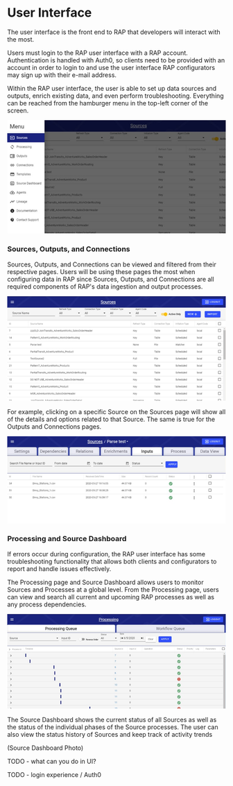 # User Interface

The user interface is the front end to RAP that developers will interact with the most.

Users must login to the RAP user interface with a RAP account. Authentication is handled with Auth0, so clients need to be provided with an account in order to login to and use the user interface RAP configurators may sign up with their e-mail address.

Within the RAP user interface, the user is able to set up data sources and outputs, enrich existing data, and even perform troubleshooting. Everything can be reached from the hamburger menu in the top-left corner of the screen.

![RAP Menu ](../.gitbook/assets/2.0-menu.jpg)

###  Sources, Outputs, and Connections

Sources, Outputs, and Connections can be viewed and filtered from their respective pages. Users will be using these pages the most when configuring data in RAP since Sources, Outputs, and Connections are all required components of RAP's data ingestion and output processes.

![Example - Sources Page](../.gitbook/assets/2.0-sources.jpg)

For example, clicking on a specific Source on the Sources page will show all of the details and options related to that Source. The same is true for the Outputs and Connections pages.

![Example - An overview of a single Source](../.gitbook/assets/2.0-source.jpg)

### Processing and Source Dashboard

If errors occur during configuration, the RAP user interface has some troubleshooting functionality that allows both clients and configurators to report and handle issues effectively.

The Processing page and Source Dashboard allows users to monitor Sources and Processes at a global level. From the Processing page, users can view and search all current and upcoming RAP processes as well as any process dependencies.

![Processing Page](../.gitbook/assets/2.0-processing.jpg)

The Source Dashboard shows the current status of all Sources as well as the status of the individual phases of the Source processes. The user can also view the status history of Sources and keep track of activity trends

\(Source Dashboard Photo\)  

TODO - what can you do in UI?

TODO - login experience / Auth0

